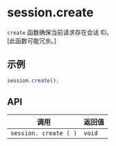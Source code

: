 # session.create

`create` 函数确保当前请求存在会话 ID。<br>
[此函数可能冗余。]

## 示例

```javascript
session.create();
```

## API

| 调用 | 返回值 |
|---|---|
| `session. create ( )` | `void` |